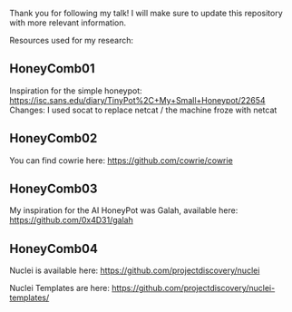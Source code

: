 Thank you for following my talk!
I will make sure to update this repository with more relevant information.

Resources used for my research:

## HoneyComb01
Inspiration for the simple honeypot:
https://isc.sans.edu/diary/TinyPot%2C+My+Small+Honeypot/22654
Changes: I used socat to replace netcat / the machine froze with netcat

## HoneyComb02
You can find cowrie here:
https://github.com/cowrie/cowrie

## HoneyComb03
My inspiration for the AI HoneyPot was Galah, available here:
https://github.com/0x4D31/galah

## HoneyComb04
Nuclei is available here:
https://github.com/projectdiscovery/nuclei

Nuclei Templates are here:
https://github.com/projectdiscovery/nuclei-templates/


